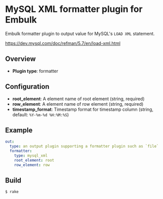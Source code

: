 # MySQL XML formatter plugin for Embulk

Embulk formatter plugin to output value for MySQL's `LOAD XML` statement.

https://dev.mysql.com/doc/refman/5.7/en/load-xml.html

## Overview

* **Plugin type**: formatter

## Configuration

- **root_element**: A element name of root element (string, required)
- **row_element**: A element name of row element (string, required)
- **timestamp_format**: Timestamp format for timestamp column (string, default: `%Y-%m-%d %H:%M:%S`)

## Example

```yaml
out:
  type: an output plugin supporting a formatter plugin such as `file`
  formatter:
    type: mysql_xml
    root_element: root
    row_element: row
```

## Build

```
$ rake
```

